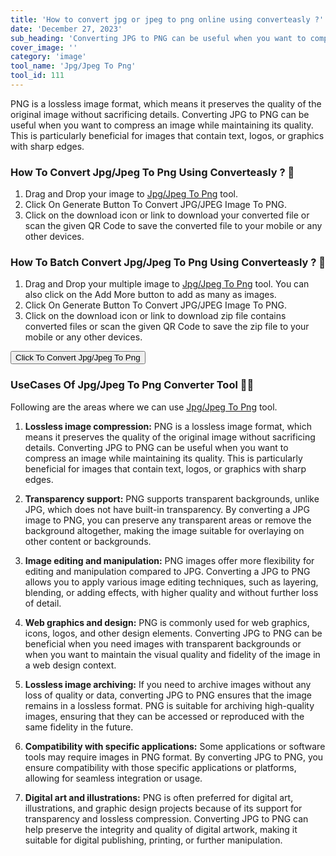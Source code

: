 ```yaml
---
title: 'How to convert jpg or jpeg to png online using converteasly ?'
date: 'December 27, 2023'
sub_heading: 'Converting JPG to PNG can be useful when you want to compress an image while maintaining its quality.'
cover_image: ''
category: 'image'
tool_name: 'Jpg/Jpeg To Png'
tool_id: 111
---
```


PNG is a lossless image format, which means it preserves the quality of the original image without sacrificing details. Converting JPG to PNG can be useful when you want to compress an image while maintaining its quality. This is particularly beneficial for images that contain text, logos, or graphics with sharp edges.

### How To Convert Jpg/Jpeg To Png Using Converteasly ? 🌄

1. Drag and Drop your image to [Jpg/Jpeg To Png](https://www.converteasly.com/uploads/jpgjpeg-to-png/111) tool.
2. Click On Generate Button To Convert JPG/JPEG Image To PNG.
3. Click on the download icon or link to download your converted file or scan the given QR Code to save the converted file to your mobile or any other devices.

### How To Batch Convert Jpg/Jpeg To Png Using Converteasly ? 🌄

1. Drag and Drop your multiple image to [Jpg/Jpeg To Png](https://www.converteasly.com/uploads/jpgjpeg-to-png/111) tool.
You can also click on the Add More button to add as many as images.
2. Click On Generate Button To Convert JPG/JPEG Image To PNG.
3. Click on the download icon or link to download zip file contains converted files or scan the given QR Code to save the zip file to your mobile or any other devices.

<button url='https://www.converteasly.com/uploads/jpgjpeg-to-png/111'>Click To Convert Jpg/Jpeg To Png</button>


### UseCases Of Jpg/Jpeg To Png Converter Tool 🙇‍♀️

Following are the areas where we can use [Jpg/Jpeg To Png](https://www.converteasly.com/uploads/jpgjpeg-to-png/111) tool.

1. **Lossless image compression:** PNG is a lossless image format, which means it preserves the quality of the original image without sacrificing details. Converting JPG to PNG can be useful when you want to compress an image while maintaining its quality. This is particularly beneficial for images that contain text, logos, or graphics with sharp edges.

2. **Transparency support:** PNG supports transparent backgrounds, unlike JPG, which does not have built-in transparency. By converting a JPG image to PNG, you can preserve any transparent areas or remove the background altogether, making the image suitable for overlaying on other content or backgrounds.

3. **Image editing and manipulation:** PNG images offer more flexibility for editing and manipulation compared to JPG. Converting a JPG to PNG allows you to apply various image editing techniques, such as layering, blending, or adding effects, with higher quality and without further loss of detail.

4. **Web graphics and design:** PNG is commonly used for web graphics, icons, logos, and other design elements. Converting JPG to PNG can be beneficial when you need images with transparent backgrounds or when you want to maintain the visual quality and fidelity of the image in a web design context.

5. **Lossless image archiving:** If you need to archive images without any loss of quality or data, converting JPG to PNG ensures that the image remains in a lossless format. PNG is suitable for archiving high-quality images, ensuring that they can be accessed or reproduced with the same fidelity in the future.

6. **Compatibility with specific applications:** Some applications or software tools may require images in PNG format. By converting JPG to PNG, you ensure compatibility with those specific applications or platforms, allowing for seamless integration or usage.

7. **Digital art and illustrations:** PNG is often preferred for digital art, illustrations, and graphic design projects because of its support for transparency and lossless compression. Converting JPG to PNG can help preserve the integrity and quality of digital artwork, making it suitable for digital publishing, printing, or further manipulation.
